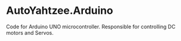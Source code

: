 # AutoYahtzee.Arduino
Code for Arduino UNO microcontroller. Responsible for controlling DC motors and Servos.
